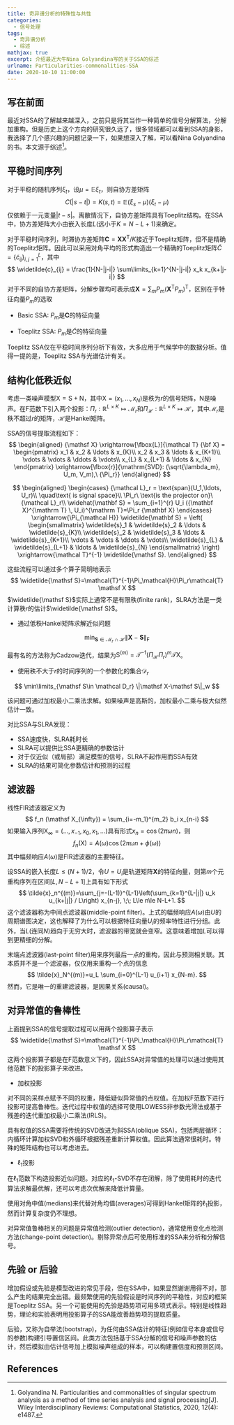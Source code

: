 ```yaml
---
title: 奇异谱分析的特殊性与共性
categories:
  - 信号处理
tags:
  - 奇异谱分析
  - 综述
mathjax: true
excerpt: 介绍最近大牛Nina Golyandina写的关于SSA的综述
urlname: Particularities-commonalities-SSA
date: 2020-10-10 11:00:00
---
```


## 写在前面

最近对SSA的了解越来越深入，之前只是将其当作一种简单的信号分解算法，分解加重构。但是历史上这个方向的研究很久远了，很多领域都可以看到SSA的身影，我选择了几个感兴趣的问题记录一下，如果想深入了解，可以看Nina Golyandina的书。本文源于综述[^1]。

## 平稳时间序列

对于平稳的随机序列$\xi_t$，设$\mu=\mathbb E \xi_t$，则自协方差矩阵
$$
C(|s-t|) = K(s,t) = \mathbb E (\xi_s-\mu)(\xi_t-\mu)
$$
仅依赖于一元变量$|t-s|$。离散情况下，自协方差矩阵具有Toeplitz结构。在SSA中，协方差矩阵大小由嵌入长度$L$(远小于$K=N-L+1$)来确定。

对于平稳时间序列，时滞协方差矩阵$\mathbf C = \mathbf X\mathbf X^\mathrm T/K$接近于Toeplitz矩阵，但不是精确的Toeplitz矩阵。因此可以采用对角平均的形式构造出一个精确的Toeplitz矩阵$\widetilde{C}=\{\widetilde{c}_{ij}\}_{i,j = 1}^{L}$，其中
$$
\widetilde{c}_{ij} = \frac{1}{N-|j-i|} \sum\limits_{k=1}^{N-|j-i|} x_k x_{k+|j-i|}
$$
对于不同的自协方差矩阵，分解步骤均可表示成$\mathbf X=\sum_m P_m(\mathbf X^\mathrm T P_m)^\mathrm T$，区别在于特征向量$P_m$的选取

- Basic SSA: $P_m$是$\mathbf C$的特征向量

- Toeplitz SSA: $P_m$是$\widetilde{C}$的特征向量

Toeplitz SSA仅在平稳时间序列分析下有效，大多应用于气候学中的数据分析。值得一提的是，Toeplitz SSA与光谱估计有关。

## 结构化低秩近似

 考虑一类噪声模型${\mathsf X}={\mathsf S}+{\mathsf N}$，其中${\mathsf X}=(x_1, \ldots, x_{N})$是秩为$r$的信号矩阵，${\mathsf N}$是噪声。在F范数下引入两个投影：$\Pi_r: \mathbb R^{L\times K} \mapsto \mathcal M_r$和$\Pi_\mathcal H: \mathbb R^{L\times K} \mapsto \mathcal H$，其中$\mathcal M_r$是秩不超过$r$的矩阵，$\mathcal H$是Hankel矩阵。

SSA的信号提取流程如下：
$$
\begin{aligned}
{\mathsf X} \xrightarrow[\fbox{L}]{\mathcal T}
{\bf X} = \begin{pmatrix}
x_1 & x_2 & \ldots & x_{K}\\
x_2 & x_3 & \ldots & x_{K+1}\\
\vdots & \vdots & \ddots & \vdots\\
x_{L} & x_{L+1} & \ldots & x_{N}
\end{pmatrix} 
\xrightarrow[\fbox{r}]{\mathrm{SVD}: (\sqrt{\lambda_m}, U_m, V_m),\ {\Pi_r}}
\end{aligned}
$$

$$
\begin{aligned}
\begin{cases}
{\mathcal L}_r = \text{span}(U_1,\ldots, U_r)\\
\quad\text{ is signal space}\\
\Pi_r\ \text{is the projector on}\ {\mathcal L}_r\\
\widehat{\mathbf S} = \sum_{i=1}^{r} U_i ({\mathbf X}^{\mathrm T} \, U_i)^{\mathrm T}=\Pi_r {\mathbf X}
\end{cases}
\xrightarrow{\Pi_{\mathcal H}} \widetilde{\mathbf S} = \left( \begin{smallmatrix}
\widetilde{s}_1 & \widetilde{s}_2 & \ldots & \widetilde{s}_{K}\\
\widetilde{s}_2 & \widetilde{s}_3 & \ldots & \widetilde{s}_{K+1}\\
\vdots & \vdots & \ddots & \vdots\\
\widetilde{s}_{L} & \widetilde{s}_{L+1} & \ldots & \widetilde{s}_{N}
\end{smallmatrix} \right)
\xrightarrow{\mathcal T}^{-1}
\widetilde{\mathsf S}.
\end{aligned}
$$

这些流程可以通过多个算子简明地表示
$$
\widetilde{\mathsf S}=\mathcal{T}^{-1}\Pi_\mathcal{H}\Pi_r\mathcal{T} \mathsf X
$$
$\widetilde{\mathsf S}$实际上通常不是有限秩(finite rank)，SLRA方法是一类计算秩$r$的估计$\widetilde{\mathsf S}$。

- 通过低秩Hankel矩阵求解近似问题

$$
\min_{\mathbf S \in \mathcal M_r\cap \mathcal H}\|\mathbf X - \mathbf S\|_\mathrm F
$$

最有名的方法称为Cadzow迭代，结果为$\mathsf S^{(m)}=\mathcal{T}^{-1}(\Pi_\mathcal{H}\Pi_r)^{m}\mathcal{T} \mathsf X$。

- 使用秩不大于$r$的时间序列的一个参数化的集合$\mathcal D_r$

$$
\min\limits_{\mathsf S\in
\mathcal D_r} \|\mathsf X-\mathsf S\|_w
$$

该问题可通过加权最小二乘法求解。如果噪声是高斯的，加权最小二乘与极大似然估计一致。

对比SSA与SLRA发现：

- SSA速度快，SLRA耗时长
- SLRA可以提供比SSA更精确的参数估计
- 对于仅近似（或局部）满足模型的信号，SLRA不起作用而SSA有效
- SLRA的结果可简化参数估计和预测的过程

## 滤波器

线性FIR滤波器定义为
$$
f_n (\mathsf X_{\infty}) = \sum_{i=-m_1}^{m_2} b_i x_{n-i}
$$
如果输入序列$\mathsf X_{\infty}=(\ldots,x_{-1},x_0,x_1,\ldots)$具有形式$x_n=\cos(2\pi\omega n)$，则
$$
f_n(\mathsf X) = A(\omega) \cos(2\pi\omega n + \phi(\omega))
$$
其中幅频响应$A(\omega)$是FIR滤波器的主要特征。

设SSA的嵌入长度$L\leq(N+1)/2$，令$U=U_i$是轨道矩阵$\mathbf X$的特征向量，则第$m$个元重构序列在区间$[L, N-L+1]$上具有如下形式
$$
\tilde{x}_n^{(m)}=\sum_{j=-(L-1)}^{L-1}\left(\sum_{k=1}^{L-|j|} u_k u_{k+|j|} / L\right) x_{n-j}, \;\; L\le n\le N-L+1.
$$
这个滤波器称为中间点滤波器(middle-point filter)。上式的幅频响应$A(\omega)$由$U$的周期谱图决定，这也解释了为什么可以根据特征向量$U_i$的频率特性进行分组。此外，当$L$(连同$N$)趋向于无穷大时，滤波器的带宽就会变窄。这意味着增加$L$可以得到更精细的分解。

末端点滤波器(last-point filter)用来序列最后一点的重构，因此与预测相关联。其本质并不是一个滤波器，仅仅用来重构一个点的信息
$$
\tilde{x}_N^{(m)}=u_L \sum_{i=0}^{L-1} u_{i+1} x_{N-m}.
$$
然而，它是唯一的重建滤波器，是因果关系(causal)。

## 对异常值的鲁棒性

上面提到SSA的信号提取过程可以用两个投影算子表示
$$
\widetilde{\mathsf S}=\mathcal{T}^{-1}\Pi_\mathcal{H}\Pi_r\mathcal{T} \mathsf X
$$
这两个投影算子都是在F范数意义下的，因此SSA对异常值的处理可以通过使用其他范数下的投影算子来改进。

- 加权投影

对不同的采样点赋予不同的权重，降低疑似异常值的点权值。在加权F范数下进行投影可提高鲁棒性。迭代过程中权值的选择可使用LOWESS非参数光滑法或基于残差的迭代重加权最小二乘法(IRLS)。

具有权值的SSA需要将传统的SVD改进为斜SSA(oblique SSA)，包括两层循环：内循环计算加权SVD和外循环根据残差重新计算权值。因此算法通常很耗时。特殊的矩阵结构也可以考虑进去。

- $\ell_1$投影

在$\ell_1$范数下构造投影近似问题。对应的$\ell_1$-SVD不存在闭解，除了使用耗时的迭代算法求解最优解，还可以考虑次优解来降低计算量。

使用对角中值(medians)来代替对角均值(averages)可得到Hankel矩阵的$\ell_1$投影，然而计算复杂度仍不理想。

对异常值鲁棒相关的问题是异常值检测(outlier detection)，通常使用变化点检测方法(change-point detection)。剔除异常点后可使用标准的SSA来分析和分解信号。

## 先验 or 后验

增加假设或先验是模型改进的常见手段，但在SSA中，如果显然谢谢用得不对，那么产生的结果完全出错。最频繁使用的先验假设是时间序列的平稳性，对应的框架是Toeplitz SSA。另一个可能使用的先验是趋势项可用多项式表示。特别是线性趋势，理论和实验表明用投影算子的SSA能改善趋势项的提取质量。

后验，又称为自举法(bootstrap)，为任何由SSA估计的特征(例如信号本身或信号的参数)构建引导置信区间。此类方法包括基于SSA分解的信号和噪声参数的估计，然后模拟由估计信号加上模拟噪声组成的样本，可以构建置信度和预测区间。

## References

[^1]: Golyandina N. Particularities and commonalities of singular spectrum analysis as a method of time series analysis and signal processing[J]. Wiley Interdisciplinary Reviews: Computational Statistics, 2020, 12(4): e1487.

